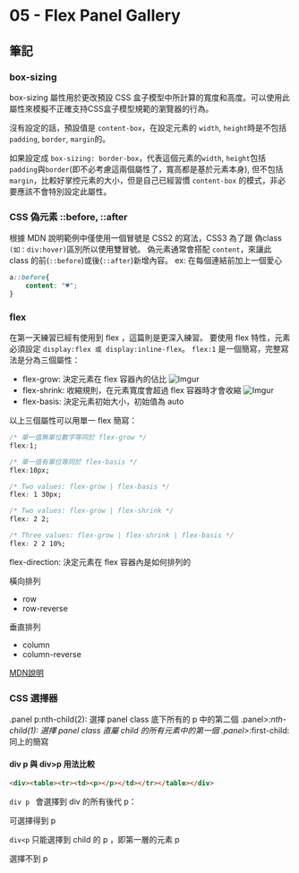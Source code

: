 # 05 - Flex Panel Gallery

## 筆記

### box-sizing
box-sizing 屬性用於更改預設 CSS 盒子模型中所計算的寬度和高度。可以使用此屬性來模擬不正確支持CSS盒子模型規範的瀏覽器的行為。

沒有設定的話，預設值是 `content-box`，在設定元素的 `width`, `height`時是不包括 `padding`, `border`, `margin`的。

如果設定成 `box-sizing: border-box`，代表這個元素的`width`, `height`包括 `padding`與`border`(即不必考慮這兩個屬性了，寬高都是基於元素本身), 但不包括`margin`，比較好掌控元素的大小，但是自己已經習慣 `content-box` 的模式，非必要應該不會特別設定此屬性。


### CSS 偽元素 ::before, ::after
根據 MDN 說明範例中僅使用一個冒號是 CSS2 的寫法，CSS3 為了跟 偽class `(如：div:hover)`區別所以使用雙冒號。
偽元素通常會搭配 `content`，來讓此 class 的前(`::before`)或後(`::after`)新增內容。
ex: 在每個連結前加上一個愛心
```css
a::before{
    content: "♥";
}
```
### flex
在第一天練習已經有使用到 flex ，這篇則是更深入練習。
要使用 flex 特性，元素必須設定 `display:flex 或 display:inline-flex`。
`flex:1` 是一個簡寫，完整寫法是分為三個屬性：

- flex-grow: 決定元素在 flex 容器內的佔比
![Imgur](https://i.imgur.com/B0Kn0rQ.png)
- flex-shrink: 收縮規則，在元素寬度會超過 flex 容器時才會收縮
![Imgur](https://i.imgur.com/RZvz1iB.png)
- flex-basis: 決定元素初始大小，初始值為 auto

以上三個屬性可以用單一 flex 簡寫：
```css
/* 單一值無單位數字等同於 flex-grow */
flex:1;

/* 單一值有單位等同於 flex-basis */
flex:10px;

/* Two values: flex-grow | flex-basis */
flex: 1 30px;

/* Two values: flex-grow | flex-shrink */
flex: 2 2;

/* Three values: flex-grow | flex-shrink | flex-basis */
flex: 2 2 10%;

```

flex-direction: 決定元素在 flex 容器內是如何排列的

橫向排列
- row
- row-reverse

垂直排列
- column
- column-reverse

[MDN說明](https://developer.mozilla.org/zh-CN/docs/Web/CSS/flex)

### CSS 選擇器
.panel p:nth-child(2): 選擇 panel class 底下所有的 p 中的第二個
.panel>*:nth-child(1): 選擇 panel class 直屬 child 的所有元素中的第一個
.panel>*:first-child: 同上的簡寫

#### div p 與 div>p 用法比較

```html
<div><table><tr><td><p></p></td></tr></table></div>
```

`div p ` 會選擇到 div 的所有後代 p：

可選擇得到 p


`div<p` 只能選擇到 child 的 p ，即第一層的元素 p


選擇不到 p
